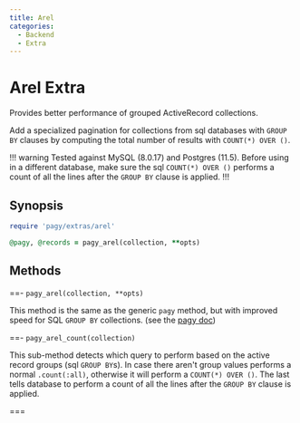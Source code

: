 ```yaml
---
title: Arel
categories:
  - Backend
  - Extra
---
```


# Arel Extra

Provides better performance of grouped ActiveRecord collections.

Add a specialized pagination for collections from sql databases with `GROUP BY` clauses by computing the total number of results
with `COUNT(*) OVER ()`.

!!! warning
Tested against MySQL (8.0.17) and Postgres (11.5).
Before using in a different database, make sure the sql `COUNT(*) OVER ()` performs a count of all the lines after the `GROUP BY`
clause is applied.
!!!

## Synopsis

```ruby pagy.rb (initializer)
require 'pagy/extras/arel'
```

```ruby Controller
@pagy, @records = pagy_arel(collection, **opts)
```

## Methods

==- `pagy_arel(collection, **opts)`

This method is the same as the generic `pagy` method, but with improved speed for SQL `GROUP BY` collections. (see
the [pagy doc](/docs/api/methods/backend.md#pagy-collection-opts-nil))

==- `pagy_arel_count(collection)`

This sub-method detects which query to perform based on the active record groups (sql `GROUP BY`s). In case there aren't 
group values performs a normal `.count(:all)`, otherwise it will perform a `COUNT(*) OVER ()`. The last tells database to 
perform a count of all the lines after the `GROUP BY` clause is applied.

===
